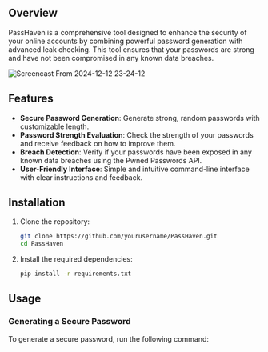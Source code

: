 ## Overview

PassHaven is a comprehensive tool designed to enhance the security of your online accounts by combining powerful password generation with advanced leak checking. This tool ensures that your passwords are strong and have not been compromised in any known data breaches.


![Screencast From 2024-12-12 23-24-12](https://github.com/user-attachments/assets/b8d25929-841c-4649-822b-aef747347aa3)


## Features

- **Secure Password Generation**: Generate strong, random passwords with customizable length.
- **Password Strength Evaluation**: Check the strength of your passwords and receive feedback on how to improve them.
- **Breach Detection**: Verify if your passwords have been exposed in any known data breaches using the Pwned Passwords API.
- **User-Friendly Interface**: Simple and intuitive command-line interface with clear instructions and feedback.

## Installation

1. Clone the repository:
   ```bash
   git clone https://github.com/yourusername/PassHaven.git
   cd PassHaven
   ```

2. Install the required dependencies:
   ```bash
   pip install -r requirements.txt
   ```

## Usage

### Generating a Secure Password

To generate a secure password, run the following command:

